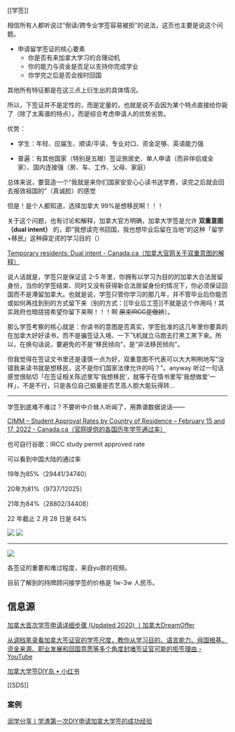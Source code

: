 
[[学签]]

相信所有人都听说过“倒读/跨专业学签容易被拒”的说法，这页也主要是说这个问题。

- 申请留学签证的核心要素
	- 你是否有来加拿大学习的合理动机
	- 你的能力与资金是否足以支持你完成学业
	- 你学完之后是否会按时回国

其他所有特征都是在这三点上衍生出的具体情况。

所以，下签证并不是定性的，而是定量的，也就是说不会因为某个特点直接给你毙了（除了太离谱的特点），而是综合考虑申请人的优势劣势。

优势：

- 学生：年轻、应届生、顺读/平读、专业对口、资金足够、英语能力强

- 普遍：有其他国家（特别是五眼）签证旅居史、单人申请（而非伴侣或全家）、国内连接强（房、车、工作、父母、家庭）

总体来说，要营造一个“我就是来你们国家安安心心读书送学费，读完之后就会回去报效祖国的”（真诚脸）的感觉

但是！是个人都知道，选择加拿大 99%是想移民啊！！！

关于这个问题，也有讨论和解释，加拿大官方明确，加拿大学签是允许 **双重意图（dual intent）** 的，即“我想读完书回国，我也想毕业后留在当地”的这种「留学+移民」这种薛定谔的学习目的（）

[Temporary residents: Dual intent - Canada.ca（加拿大官网关于双重意图的解释）](https://www.canada.ca/en/immigration-refugees-citizenship/corporate/publications-manuals/operational-bulletins-manuals/temporary-residents/visitors/dual-intent-applicants.html)

说人话就是，学签只是保证这 2-5 年里，你拥有以学习为目的的加拿大合法居留身份，当你的学签结束、同时又没有获得新合法居留身份的情况下，你必须保证回国而不是滞留加拿大。也就是说，学签只管你学习的那几年，并不管毕业后你能否或如何再找到别的方式留下来（别的方式：[[毕业后工签]]不就是这个作用吗！其实政府也暗搓搓希望你留下来啊！！！啊 ~~原来IRCC是傲娇~~）。

那么学签考察的核心就是：你读书的意图是否真实，学签批准的这几年里你要真的在加拿大好好读书，而不是骗签证入境、一下飞机就立马跑去打黑工黑下来。所以，在换句话说，要避免的不是“移民倾向”，是“非法移民倾向”。

但我觉得在签证文书里还是谨慎一点为好，双重意图不代表可以大大咧咧地写“没错我来读书就是想移民，这不是你们国家法律允许的吗？”。anyway 听过一句话感觉很贴切「在签证相关陈述里写‘我想移民’，就等于在情书里写‘我想做爱’一样」，不是不行，只是各位自己掂量是否艺高人胆大能玩得转...

---

学签到底难不难过？不要听中介耸人听闻了，用靠谱数据说话——

[CIMM – Student Approval Rates by Country of Residence – February 15 and 17, 2022 - Canada.ca（官网提供的各国历年学签通过率）](https://www.canada.ca/en/immigration-refugees-citizenship/corporate/transparency/committees/cimm-feb-15-17-2022/student-approval-rates.html)

也可自行谷歌：IRCC study permit approved rate

可以看到中国大陆的通过率

19年为85%（29441/34740）

20年为81%（9737/12025）

21年为84%（28802/34408）

22 年截止 2 月 28 日是 64%

![](https://picture-guan.oss-cn-hangzhou.aliyuncs.com/20220915143949.png)
![](https://picture-guan.oss-cn-hangzhou.aliyuncs.com/20220915144005.png)



---

![](https://cdn.jsdelivr.net/gh/Gnblink0/Picture/img/20220701094120.png)

各签证的重要和难过程度，来自yu胖的视频。



目前了解到的持牌顾问接学签的价格是 1w-3w 人民币。


## 信息源

[加拿大首次学签申请详细步骤 (Updated 2020) 丨加拿大DreamOffer](https://www.dreamoffer.ca/canada-study-abroad-resource/diy-candian-study-permit)

[从调档笔录看加拿大签证官的学签尺度，教你从学习目的、语言能力、母国根基、资金来源、职业发展和回国意愿等多个角度封堵签证官可能的拒签理由 - YouTube](https://www.youtube.com/watch?v=DzPTPP9ZafU&list=WL&index=1)

[加拿大学签DIY岛 • 小红书](https://www.xiaohongshu.com/user/profile/5b8bcbe3a79fd200011f863a?xhsshare=CopyLink&appuid=5d447433000000001000dc9b&apptime=1662354741)

[[SDS]]

### 案例
[润学分享丨学渣第一次DIY申请加拿大学签的成功经验](https://mp.weixin.qq.com/s/9_LzAUTQGciFTZYmIHSpWA)
